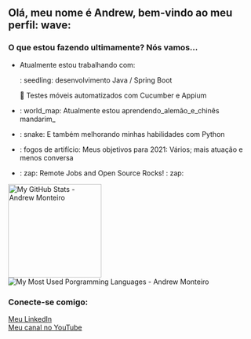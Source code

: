 ## Olá, meu nome é Andrew, bem-vindo ao meu perfil: wave:

### O que estou fazendo ultimamente? Nós vamos...

-   Atualmente estou trabalhando com:

    : seedling: desenvolvimento Java / Spring Boot

    🧪 Testes móveis automatizados com Cucumber e Appium

-   : world_map: Atualmente estou aprendendo_alemão_e_chinês mandarim_

-   : snake: E também melhorando minhas habilidades com Python

-   : fogos de artifício: Meus objetivos para 2021: Vários; mais atuação e menos conversa

-   : zap: Remote Jobs and Open Source Rocks! : zap:

<p align="left">
 <img alt="My GitHub Stats - Andrew Monteiro" src="https://github-readme-stats.vercel.app/api?username=andrew-2609&show_icons=true&hide_border=true&theme=tokyonight" height="190"> 
 <img alt="My Most Used Porgramming Languages - Andrew Monteiro" src="https://github-readme-stats.vercel.app/api/top-langs/?username=andrew-2609&layout=compact&hide_border=true&langs_count=8&theme=tokyonight&exclude_repo=Eccezionale-MVC,CorporacaoUmbrella,diversos,projetos">
</p>

### Conecte-se comigo:

[Meu LinkedIn][linkedin]<br/>[Meu canal no YouTube][youtube]

[linkedin]: https://www.linkedin.com/in/andrew-2609/

[youtube]: https://www.youtube.com/channel/UCmQ39rZeUW3dxMiSjm6YX7Q
